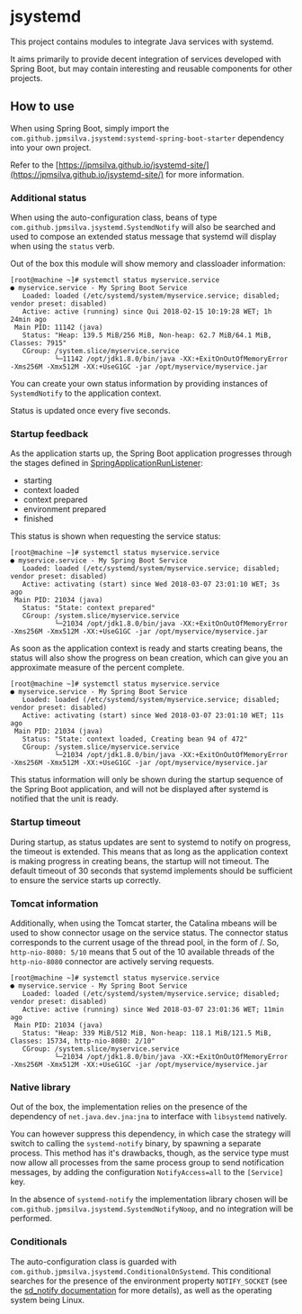 # jsystemd

This project contains modules to integrate Java services with systemd.

It aims primarily to provide decent integration of services developed with Spring Boot, but
may contain interesting and reusable components for other projects.

## How to use

When using Spring Boot, simply import the `com.github.jpmsilva.jsystemd:systemd-spring-boot-starter`
dependency into your own project.

Refer to the [https://jpmsilva.github.io/jsystemd-site/](https://jpmsilva.github.io/jsystemd-site/)
for more information.

### Additional status

When using the auto-configuration class, beans of type `com.github.jpmsilva.jsystemd.SystemdNotify`
will also be searched and used to compose an extended status message that systemd will display
when using the `status` verb.

Out of the box this module will show memory and classloader information:

```
[root@machine ~]# systemctl status myservice.service
● myservice.service - My Spring Boot Service
   Loaded: loaded (/etc/systemd/system/myservice.service; disabled; vendor preset: disabled)
   Active: active (running) since Qui 2018-02-15 10:19:28 WET; 1h 24min ago
 Main PID: 11142 (java)
   Status: "Heap: 139.5 MiB/256 MiB, Non-heap: 62.7 MiB/64.1 MiB, Classes: 7915"
   CGroup: /system.slice/myservice.service
           └─11142 /opt/jdk1.8.0/bin/java -XX:+ExitOnOutOfMemoryError -Xms256M -Xmx512M -XX:+UseG1GC -jar /opt/myservice/myservice.jar
```

You can create your own status information by providing instances of `SystemdNotify` to the application context.

Status is updated once every five seconds.

### Startup feedback

As the application starts up, the Spring Boot application progresses through the stages defined
in [SpringApplicationRunListener](https://docs.spring.io/spring-boot/docs/1.5.10.RELEASE/api/org/springframework/boot/SpringApplicationRunListener.html):
 * starting
 * context loaded
 * context prepared
 * environment prepared
 * finished

This status is shown when requesting the service status:
```
[root@machine ~]# systemctl status myservice.service
● myservice.service - My Spring Boot Service
   Loaded: loaded (/etc/systemd/system/myservice.service; disabled; vendor preset: disabled)
   Active: activating (start) since Wed 2018-03-07 23:01:10 WET; 3s ago
 Main PID: 21034 (java)
   Status: "State: context prepared"
   CGroup: /system.slice/myservice.service
           └─21034 /opt/jdk1.8.0/bin/java -XX:+ExitOnOutOfMemoryError -Xms256M -Xmx512M -XX:+UseG1GC -jar /opt/myservice/myservice.jar
```

As soon as the application context is ready and starts creating beans, the status will also show the progress on bean creation, which can give you an
approximate measure of the percent complete.
```
[root@machine ~]# systemctl status myservice.service
● myservice.service - My Spring Boot Service
   Loaded: loaded (/etc/systemd/system/myservice.service; disabled; vendor preset: disabled)
   Active: activating (start) since Wed 2018-03-07 23:01:10 WET; 11s ago
 Main PID: 21034 (java)
   Status: "State: context loaded, Creating bean 94 of 472"
   CGroup: /system.slice/myservice.service
           └─21034 /opt/jdk1.8.0/bin/java -XX:+ExitOnOutOfMemoryError -Xms256M -Xmx512M -XX:+UseG1GC -jar /opt/myservice/myservice.jar
```

This status information will only be shown during the startup sequence of the Spring Boot application, and will not be displayed after systemd is notified
that the unit is ready.

### Startup timeout

During startup, as status updates are sent to systemd to notify on progress, the timeout is extended.
This means that as long as the application context is making progress in creating beans, the startup will not
timeout. The default timeout of 30 seconds that systemd implements should be sufficient to ensure the
service starts up correctly.

### Tomcat information

Additionally, when using the Tomcat starter, the Catalina mbeans will be used to show connector usage on the service status. The connector status corresponds
to the current usage of the thread pool, in the form of <busy threads>/<total available threads>. So, `http-nio-8080: 5/10` means that 5 out of the 10
available threads of the `http-nio-8080` connector are actively serving requests.

```
[root@machine ~]# systemctl status myservice.service
● myservice.service - My Spring Boot Service
   Loaded: loaded (/etc/systemd/system/myservice.service; disabled; vendor preset: disabled)
   Active: active (running) since Wed 2018-03-07 23:01:36 WET; 11min ago
 Main PID: 21034 (java)
   Status: "Heap: 339 MiB/512 MiB, Non-heap: 118.1 MiB/121.5 MiB, Classes: 15734, http-nio-8080: 2/10"
   CGroup: /system.slice/myservice.service
           └─21034 /opt/jdk1.8.0/bin/java -XX:+ExitOnOutOfMemoryError -Xms256M -Xmx512M -XX:+UseG1GC -jar /opt/myservice/myservice.jar
```

### Native library

Out of the box, the implementation relies on the presence of the dependency of `net.java.dev.jna:jna` to
interface with `libsystemd` natively.

You can however suppress this dependency, in which case the strategy will switch to calling the `systemd-notify` binary,
by spawning a separate process. This method has it's drawbacks, though, as the service type must now allow
all processes from the same process group to send notification messages, by adding the configuration `NotifyAccess=all` to the `[Service]`
key.

In the absence of `systemd-notify` the implementation library chosen will be `com.github.jpmsilva.jsystemd.SystemdNotifyNoop`, and no integration will
be performed.

### Conditionals

The auto-configuration class is guarded with `com.github.jpmsilva.jsystemd.ConditionalOnSystemd`.
This conditional searches for the presence of the environment property `NOTIFY_SOCKET` (see the
[sd_notify documentation](https://www.freedesktop.org/software/systemd/man/sd_notify.html#%24NOTIFY_SOCKET) for
more details), as well as the operating system being Linux.
